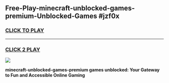 
## Free-Play-minecraft-unblocked-games-premium-Unblocked-Games #jzf0x
<h3>
<a href="https://news.freeplayer.one?title=minecraft-unblocked-games-premium&ref=8M">CLICK TO PLAY</a></h3>
<hr>

<h3>
<a href="https://news.freeplayer.one?title=minecraft-unblocked-games-premium&ref=8M">CLICK 2 PLAY</a>
  
</h3>

<a href="https://news.freeplayer.one?title=minecraft-unblocked-games-premium&ref=8M"><img src="https://clearcache.store/games.png"></a>


**minecraft-unblocked-games-premium games unblocked: Your Gateway to Fun and Accessible Online Gaming**
